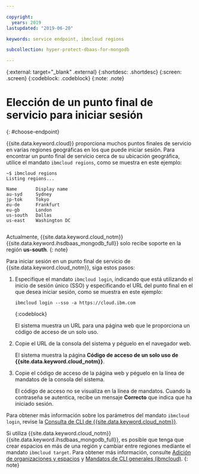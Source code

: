 ```yaml
---

copyright:
  years: 2019
lastupdated: "2019-06-20"

keywords: service endpoint, ibmcloud regions

subcollection: hyper-protect-dbaas-for-mongodb

---
```


{:external: target="_blank" .external}
{:shortdesc: .shortdesc}
{:screen: .screen}
{:codeblock: .codeblock}
{:note: .note}


# Elección de un punto final de servicio para iniciar sesión
{: #choose-endpoint}

{{site.data.keyword.cloud}} proporciona muchos puntos finales de servicio en varias regiones geográficas en los que puede iniciar sesión.
Para encontrar un punto final de servicio cerca de su ubicación geográfica, utilice el mandato `ibmcloud regions`, como se muestra en este ejemplo:

<pre><code class="hljs">~$ ibmcloud regions
Listing regions...

Name       Display name
au-syd     Sydney
jp-tok     Tokyo
eu-de      Frankfurt
eu-gb      London
us-south   Dallas
us-east    Washington DC

</code></pre>

Actualmente, {{site.data.keyword.cloud_notm}} {{site.data.keyword.ihsdbaas_mongodb_full}} solo recibe soporte en la región **us-south**.
{: note}

Para iniciar sesión en un punto final de servicio de {{site.data.keyword.cloud_notm}}, siga estos pasos:

1. Especifique el mandato `ibmcloud login`, indicando que está utilizando el inicio de sesión único (SSO) y especificando el URL del punto final en el que desea iniciar sesión, como se muestra en este ejemplo:

   ```
   ibmcloud login --sso -a https://cloud.ibm.com
   ```
   {:codeblock}

   El sistema muestra un URL para una página web que le proporciona un código de acceso de un solo uso.

2. Copie el URL de la consola del sistema y péguelo en el navegador web.

   El sistema muestra la página **Código de acceso de un solo uso de {{site.data.keyword.cloud_notm}}**.

3. Copie el código de acceso de la página web y péguelo en la línea de mandatos de la consola del sistema.

   El código de acceso no se visualiza en la línea de mandatos. Cuando la contraseña se autentica, recibe un mensaje **Correcto** que indica que ha iniciado sesión.

Para obtener más información sobre los parámetros del mandato `ibmcloud login`, revise la [Consulta de CLI de {{site.data.keyword.cloud_notm}}](/docs/cli/reference/ibmcloud?topic=cloud-cli-ibmcloud_cli#ibmcloud_login).

Si utiliza {{site.data.keyword.cloud_notm}} {{site.data.keyword.ihsdbaas_mongodb_full}}, es posible que tenga que crear espacios en más de una región y cambiar entre regiones mediante el mandato `ibmcloud target`. Para obtener más información, consulte
[Adición de organizaciones y espacios](/docs/account?topic=account-orgsspacesusers#orgsspacesusers)
y [Mandatos de CLI generales (ibmcloud)](/docs/cli/reference/ibmcloud?topic=cloud-cli-ibmcloud_cli#bluemix_target).
{: note}
